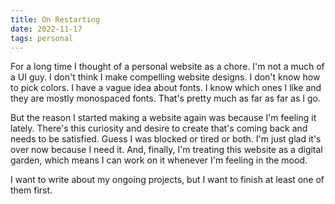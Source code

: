 ```yaml
---
title: On Restarting
date: 2022-11-17
tags: personal
---
```


For a long time I thought of a personal website as a chore. I'm not a much of a UI guy. I don't think I make compelling website designs. I don't know how to pick colors. I have a vague idea about fonts. I know which ones I like and they are mostly monospaced fonts. That's pretty much as far as far as I go.

But the reason I started making a website again was because I'm feeling it lately. There's this curiosity and desire to create that's coming back and needs to be satisfied. Guess I was blocked or tired or both. I'm just glad it's over now because I need it. And, finally, I'm treating this website as a digital garden, which means I can work on it whenever I'm feeling in the mood.

I want to write about my ongoing projects, but I want to finish at least one of them first.

